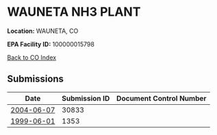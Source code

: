 # WAUNETA NH3 PLANT

**Location:** WAUNETA, CO

**EPA Facility ID:** 100000015798

[Back to CO Index](../../index.md)

## Submissions

| Date | Submission ID | Document Control Number |
|------|--------------|-------------------------|
| [2004-06-07](submissions/30833.md) | 30833 |  |
| [1999-06-01](submissions/1353.md) | 1353 |  |
